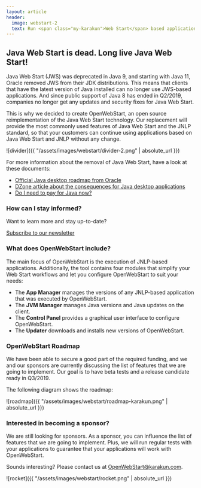 ```yaml
---
layout: article
header:
  image: webstart-2
  text: Run <span class="my-karakun">Web Start</span> based application after the release of <span class="my-karakun">Java 11</span>
---
```


## Java Web Start is dead. Long live Java Web Start!
Java Web Start (JWS) was deprecated in Java 9, and starting with Java 11, Oracle removed JWS from their JDK distributions.
This means that clients that have the latest version of Java installed can no longer use JWS-based applications.
And since public support of Java 8 has ended in Q2/2019, companies no longer get any updates and security fixes for Java Web Start.

This is why we decided to create <span class="text-highlight">Open<span>WebStart</span></span>, an open source reimplementation of the Java Web Start technology.
Our replacement will provide the most commonly used features of Java Web Start and the JNLP standard, 
so that your customers can continue using applications based on Java Web Start and JNLP without any change.

![divider]({{ "/assets/images/webstart/divider-2.png" | absolute_url }})

For more information about the removal of Java Web Start, have a look at these documents:

* [Official Java desktop roadmap from Oracle](https://www.oracle.com/technetwork/java/javase/javaclientroadmapupdate2018mar-4414431.pdf)
* [DZone article about the consequences for Java desktop applications](https://dzone.com/articles/what-the-future-java-releases-will-mean-for-legacy)
* [Do I need to pay for Java now?](https://dev.karakun.com/java/2018/06/25/java-releases.html)

### How can I stay informed?
Want to learn more and stay up-to-date?

<a class="button is-medium full-width-button is-primary is-outlined" href="/subscribe/">Subscribe to our newsletter</a>

### What does OpenWebStart include?
The main focus of <span class="text-highlight">Open<span>WebStart</span></span> is the execution of JNLP-based applications.
Additionally, the tool contains four modules that simplify your Web Start workflows
and let you configure <span class="text-highlight">Open<span>WebStart</span></span> to suit your needs:

- The **App Manager** manages the versions of any JNLP-based application that was executed by <span class="text-highlight">Open<span>WebStart</span></span>.
- The **JVM Manager** manages Java versions and Java updates on the client.
- The **Control Panel** provides a graphical user interface to configure <span class="text-highlight">Open<span>WebStart</span></span>.
- The **Updater** downloads and installs new versions of <span class="text-highlight">Open<span>WebStart</span></span>.

### OpenWebStart Roadmap
We have been able to secure a good part of the required funding, and 
we and our sponsors are currently discussing the list of features that we are going to implement.
Our goal is to have beta tests and a release candidate ready in Q3/2019.

The following diagram shows the roadmap:

![roadmap]({{ "/assets/images/webstart/roadmap-karakun.png" | absolute_url }})

### Interested in becoming a sponsor?
We are still looking for sponsors. As a sponsor, you can influence the list of features that we are going to implement.
Plus, we will run regular tests with your applications to guarantee that your applications will work with <span class="text-highlight">Open<span>WebStart</span></span>.

Sounds interesting? Please contact us at [OpenWebStart@karakun.com](mailto:openwebstart@karakun.com).

![rocket]({{ "/assets/images/webstart/rocket.png" | absolute_url }})
